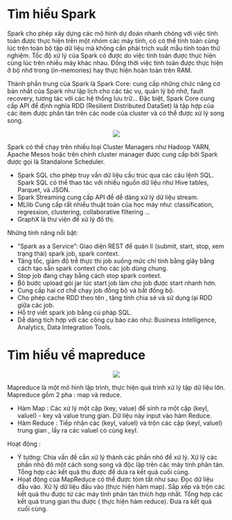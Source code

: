 # Tìm hiểu Spark
Spark cho phép xây dựng các mô hình dự đoán nhanh chóng với việc tính toán được thực hiện trên một nhóm các máy tính, có có thể tính toán cùng lúc trên toàn bộ tập dữ liệu mà không cần phải trích xuất mẫu tính toán thử nghiệm. Tốc độ xử lý của Spark có được do việc tính toán được thực hiện cùng lúc trên nhiều máy khác nhau. Đồng thời việc tính toán được thực hiện ở bộ nhớ trong (in-memories) hay thực hiện hoàn toàn trên RAM.

Thành phần trung của Spark là Spark Core: cung cấp những chức năng cơ bản nhất của Spark như lập lịch cho các tác vụ, quản lý bộ nhớ, fault recovery, tương tác với các hệ thống lưu trữ… Đặc biệt, Spark Core cung cấp API để định nghĩa RDD (Resilient Distributed DataSet) là tập hợp của các item được phân tán trên các node của cluster và có thể được xử lý song song.

<p align = "center"> <img src = "https://images.viblo.asia/full/2ba27584-446d-49d8-b9bb-fe876ecb60d5.png"/>

Spark có thể chạy trên nhiều loại Cluster Managers như Hadoop YARN, Apache Mesos hoặc trên chính cluster manager được cung cấp bởi Spark được gọi là Standalone Scheduler.
 - Spark SQL cho phép truy vấn dữ liệu cấu trúc qua các câu lệnh SQL. Spark SQL có thể thao tác với nhiều nguồn dữ liệu như Hive tables, Parquet, và JSON.
 - Spark Streaming cung cấp API để dễ dàng xử lý dữ liệu stream.
 - MLlib Cung cấp rất nhiều thuật toán của học máy như: classification, regression, clustering, collaborative filtering …
 - GraphX là thư viện để xử lý đồ thị.

Những tính năng nổi bật:
 - “Spark as a Service”: Giao diện REST để quản lí (submit, start, stop, xem trạng thái) spark job, spark context.
 - Tăng tốc, giảm độ trễ thực thi job xuống mức chỉ tính bằng giây bằng cách tạo sẵn spark context cho các job dùng chung.
 - Stop job đang chạy bằng cách stop spark context.
 - Bỏ bước upload gói jar lúc start job làm cho job được start nhanh hơn.
 - Cung cấp hai cơ chế chạy job đồng bộ và bất đồng bộ.
 - Cho phép cache RDD theo tên , tăng tính chia sẻ và sử dụng lại RDD giữa các job.
 - Hỗ trợ viết spark job bằng cú pháp SQL.
 - Dễ dàng tích hợp với các công cụ báo cáo như: Business Intelligence, Analytics, Data Integration Tools.

# Tìm hiểu về mapreduce

<p align = "center"> <img src = "https://expressmagazine.net/sites/default/files/images/2016/10/what_is_mapreduce.png"/>

Mapreduce là một mô hình lập trình, thực hiện quá trình xử lý tập dữ liệu lớn. Mapreduce gồm 2 pha : map và reduce.
 - Hàm Map : Các xử lý một cặp (key, value) để sinh ra một cặp (keyI, valueI) - key và value trung gian. Dữ liệu này input vào hàm Reduce.
 - Hàm Reduce : Tiếp nhận các (keyI, valueI) và trộn các cặp (keyI, valueI) trung gian , lấy ra các valueI có cùng keyI.

Hoạt động :
 - Ý tưởng:
   Chia vấn đề cần xử lý thành các phần nhỏ để xử lý.
   Xử lý các phần nhỏ đó một cách song song và độc lập trên các máy tính phân tán.
   Tổng hợp các kết quả thu được để dưa ra kết quả cuối cùng.
 - Hoạt động của MapReduce có thể được tóm tắt như sau:
   Đọc dữ liệu đầu vào.
   Xử lý dữ liệu đầu vào (thực hiện hàm map).
   Sắp xếp và trộn các kết quả thu được từ các máy tính phân tán thích hợp nhất.
   Tổng hợp các kết quả trung gian thu được ( thực hiện hàm reduce).
   Đưa ra kết quả cuối cùng.
